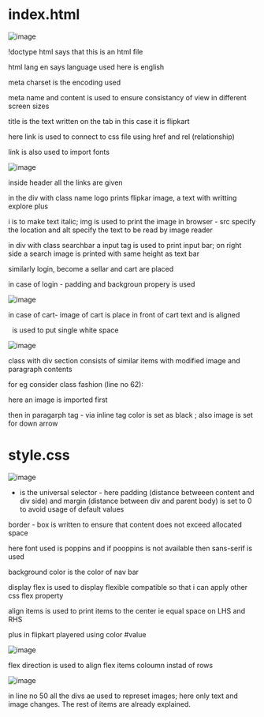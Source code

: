 # index.html

![image](https://github.com/EaswaranPottiK/Assignment7FlipkartNavbar/assets/38095510/5edcd3a0-29b8-4e9e-affa-16b1dbec449c)

!doctype html says that this is an html file

html lang en says language used here is english 

meta charset is the encoding used 

meta name and content is used to ensure consistancy of view in different screen sizes

title is the text written on the tab in this case it is flipkart

here link is used to connect to css file using href and rel (relationship)

link is also used to import fonts 

![image](https://github.com/EaswaranPottiK/Assignment7FlipkartNavbar/assets/38095510/3c949d85-f869-4e70-b14f-c332cd0b2a61)

inside header all the links are given 

in the div with class name logo prints flipkar image, a text with writting explore plus 

i is to make text italic; img is used to print the image in browser - src specify the location and alt specify the text to be read by image reader

in div with class searchbar a input tag is used to print input bar; on right side a search image is printed with same height as text bar

similarly login, become a sellar and cart are placed 

in case of login - padding and backgroun propery is used 

![image](https://github.com/EaswaranPottiK/Assignment7FlipkartNavbar/assets/38095510/416cc74f-d2e7-449b-a3d0-b883f3ce513d)

in case of cart- image of cart is place in front of cart text and is aligned

&nbsp; is used to put single white space 

![image](https://github.com/EaswaranPottiK/Assignment7FlipkartNavbar/assets/38095510/90c258f4-52ee-4785-a5b7-fb323d32a67f)

class with div section consists of similar items with modified image and paragraph contents 

for eg consider class fashion (line no 62):

here an image is imported first 

then in paragarph tag - via inline tag color is set as black ; also image is set for down arrow


# style.css

![image](https://github.com/EaswaranPottiK/Assignment7FlipkartNavbar/assets/38095510/d0da3d19-f469-44ac-bc1b-eca65112acdb)

* is the universal selector - here padding (distance betweeen content and div side) and margin (distance between div and parent body) is set to 0 to avoid usage of default values

border - box is written to ensure that content does not exceed allocated space 

here font used is poppins and if pooppins is not available then sans-serif is used 

background color is the color of nav bar

display flex is used to display flexible compatible so that i can apply other css flex property

align items is used to print items to the center ie equal space on LHS and RHS

plus in flipkart playered using color #value

![image](https://github.com/EaswaranPottiK/Assignment7FlipkartNavbar/assets/38095510/42e4d6c6-2615-4100-b6aa-bf6ec5f1f308)

flex direction is used to align flex items coloumn instad of rows

![image](https://github.com/EaswaranPottiK/Assignment7FlipkartNavbar/assets/38095510/ce969231-4cef-4826-8aae-78b4bc5122e7)

in line no 50 all the divs ae used to represet images; here only text and image changes. The rest of items are already explained. 



































